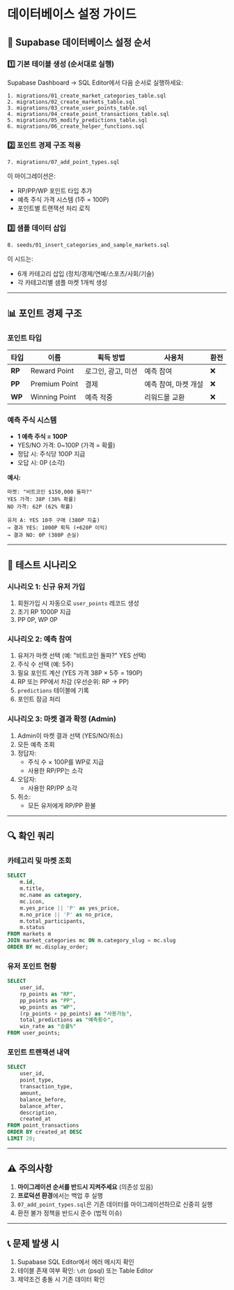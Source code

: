 # 데이터베이스 설정 가이드

## 🚀 Supabase 데이터베이스 설정 순서

### 1️⃣ 기본 테이블 생성 (순서대로 실행)

Supabase Dashboard → SQL Editor에서 다음 순서로 실행하세요:

```
1. migrations/01_create_market_categories_table.sql
2. migrations/02_create_markets_table.sql
3. migrations/03_create_user_points_table.sql
4. migrations/04_create_point_transactions_table.sql
5. migrations/05_modify_predictions_table.sql
6. migrations/06_create_helper_functions.sql
```

### 2️⃣ 포인트 경제 구조 적용

```
7. migrations/07_add_point_types.sql
```

이 마이그레이션은:
- RP/PP/WP 포인트 타입 추가
- 예측 주식 가격 시스템 (1주 = 100P)
- 포인트별 트랜잭션 처리 로직

### 3️⃣ 샘플 데이터 삽입

```
8. seeds/01_insert_categories_and_sample_markets.sql
```

이 시드는:
- 6개 카테고리 삽입 (정치/경제/연예/스포츠/사회/기술)
- 각 카테고리별 샘플 마켓 1개씩 생성

---

## 📊 포인트 경제 구조

### 포인트 타입

| 타입 | 이름 | 획득 방법 | 사용처 | 환전 |
|------|------|-----------|--------|------|
| **RP** | Reward Point | 로그인, 광고, 미션 | 예측 참여 | ❌ |
| **PP** | Premium Point | 결제 | 예측 참여, 마켓 개설 | ❌ |
| **WP** | Winning Point | 예측 적중 | 리워드몰 교환 | ❌ |

### 예측 주식 시스템

- **1 예측 주식 = 100P**
- YES/NO 가격: 0~100P (가격 = 확률)
- 정답 시: 주식당 100P 지급
- 오답 시: 0P (소각)

**예시:**
```
마켓: "비트코인 $150,000 돌파?"
YES 가격: 38P (38% 확률)
NO 가격: 62P (62% 확률)

유저 A: YES 10주 구매 (380P 지출)
→ 결과 YES: 1000P 획득 (+620P 이익)
→ 결과 NO: 0P (380P 손실)
```

---

## 🧪 테스트 시나리오

### 시나리오 1: 신규 유저 가입

1. 회원가입 시 자동으로 `user_points` 레코드 생성
2. 초기 RP 1000P 지급
3. PP 0P, WP 0P

### 시나리오 2: 예측 참여

1. 유저가 마켓 선택 (예: "비트코인 돌파?" YES 선택)
2. 주식 수 선택 (예: 5주)
3. 필요 포인트 계산 (YES 가격 38P × 5주 = 190P)
4. RP 또는 PP에서 차감 (우선순위: RP → PP)
5. `predictions` 테이블에 기록
6. 포인트 잠금 처리

### 시나리오 3: 마켓 결과 확정 (Admin)

1. Admin이 마켓 결과 선택 (YES/NO/취소)
2. 모든 예측 조회
3. 정답자:
   - 주식 수 × 100P를 WP로 지급
   - 사용한 RP/PP는 소각
4. 오답자:
   - 사용한 RP/PP 소각
5. 취소:
   - 모든 유저에게 RP/PP 환불

---

## 🔍 확인 쿼리

### 카테고리 및 마켓 조회
```sql
SELECT 
    m.id,
    m.title,
    mc.name as category,
    mc.icon,
    m.yes_price || 'P' as yes_price,
    m.no_price || 'P' as no_price,
    m.total_participants,
    m.status
FROM markets m
JOIN market_categories mc ON m.category_slug = mc.slug
ORDER BY mc.display_order;
```

### 유저 포인트 현황
```sql
SELECT 
    user_id,
    rp_points as "RP",
    pp_points as "PP",
    wp_points as "WP",
    (rp_points + pp_points) as "사용가능",
    total_predictions as "예측횟수",
    win_rate as "승률%"
FROM user_points;
```

### 포인트 트랜잭션 내역
```sql
SELECT 
    user_id,
    point_type,
    transaction_type,
    amount,
    balance_before,
    balance_after,
    description,
    created_at
FROM point_transactions
ORDER BY created_at DESC
LIMIT 20;
```

---

## ⚠️ 주의사항

1. **마이그레이션 순서를 반드시 지켜주세요** (의존성 있음)
2. **프로덕션 환경**에서는 백업 후 실행
3. `07_add_point_types.sql`은 기존 데이터를 마이그레이션하므로 신중히 실행
4. 환전 불가 정책을 반드시 준수 (법적 이슈)

---

## 📞 문제 발생 시

1. Supabase SQL Editor에서 에러 메시지 확인
2. 테이블 존재 여부 확인: `\dt` (psql) 또는 Table Editor
3. 제약조건 충돌 시 기존 데이터 확인


